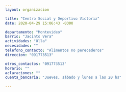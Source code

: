 ```yaml
---
layout: organizacion

title: "Centro Social y Deportivo Victoria"
date: 2020-04-29 15:06:43 -0300

departamento: "Montevideo"
barrio: "Jacinto Vera"
actividades: "Olla"
necesidades: ""
telefono_contacto: "Alimentos no perecederos"
direccion: "091773513"

otros_contactos: "091773513"
horario: ""
aclaraciones: ""
cuenta_bancaria: "Jueves, sábado y lunes a las 20 hs"

---
```

